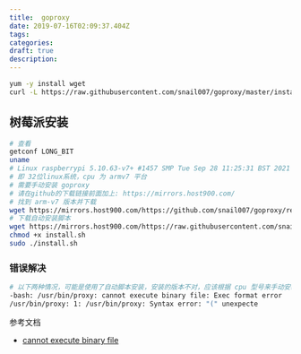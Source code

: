 ```yaml
---
title:  goproxy
date: 2019-07-16T02:09:37.404Z
tags: 
categories:
draft: true
description: 
---
```


```bash
yum -y install wget
curl -L https://raw.githubusercontent.com/snail007/goproxy/master/install_auto.sh | bash 

```

## 树莓派安装

```bash
# 查看
getconf LONG_BIT
uname
# Linux raspberrypi 5.10.63-v7+ #1457 SMP Tue Sep 28 11:25:31 BST 2021 armv7l GNU/Linux
# 即 32位linux系统，cpu 为 armv7 平台
# 需要手动安装 goproxy
# 请在github的下载链接前面加上: https://mirrors.host900.com/
# 找到 arm-v7 版本并下载
wget https://mirrors.host900.com/https://github.com/snail007/goproxy/releases/download/v11.2/proxy-linux-arm-v7.tar.gz
# 下载自动安装脚本
wget https://mirrors.host900.com/https://raw.githubusercontent.com/snail007/goproxy/master/install.sh  
chmod +x install.sh  
sudo ./install.sh  
```


### 错误解决
```bash
# 以下两种情况，可能是使用了自动脚本安装，安装的版本不对，应该根据 cpu 型号来手动安装。
-bash: /usr/bin/proxy: cannot execute binary file: Exec format error
/usr/bin/proxy: 1: /usr/bin/proxy: Syntax error: "(" unexpecte

```


参考文档

- [cannot execute binary file](https://my.oschina.net/liting/blog/358502)
